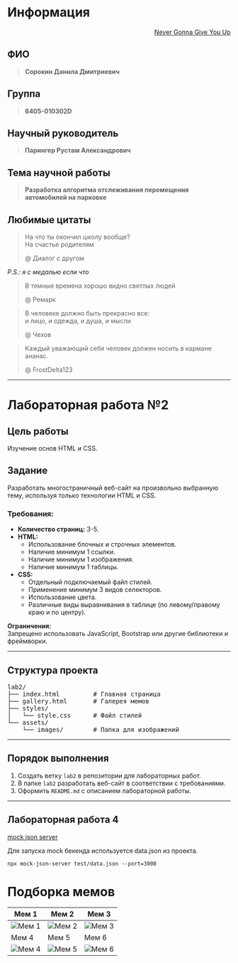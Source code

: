 # Информация

<p style="text-align: right;">
  <a href="https://www.youtube.com/watch?v=dQw4w9WgXcQ&ab_channel=RickAstley">Never Gonna Give You Up</a>
</p>

## ФИО
> **Сорокин Данила Дмитриевич**

## Группа
> **6405-010302D**

## Научный руководитель
> **Парингер Рустам Александрович**

## Тема научной работы
> **Разработка алгоритма отслеживания перемещения автомобилей на парковке**

## Любимые цитаты
> На что ты окончил школу вообще?  
> На счастье родителям
>
> @ Диалог с другом

_P.S.: я с медалью если что_

> В темные времена хорошо видно светлых людей
>
> @ Ремарк

> В человеке должно быть прекрасно все:  
> и лицо, и одежда, и душа, и мысли
>
> @ Чехов

> Каждый уважающий себя человек должен носить в кармане ананас.
>
> @ FrostDelta123

---

# Лабораторная работа №2

## Цель работы

Изучение основ HTML и CSS.

## Задание

Разработать многостраничный веб-сайт на произвольно выбранную тему, используя только технологии HTML и CSS.

### Требования:

- **Количество страниц:** 3-5.
- **HTML:**
    - Использование блочных и строчных элементов.
    - Наличие минимум 1 ссылки.
    - Наличие минимум 1 изображения.
    - Наличие минимум 1 таблицы.
- **CSS:**
    - Отдельный подключаемый файл стилей.
    - Применение минимум 3 видов селекторов.
    - Использование цвета.
    - Различные виды выравнивания в таблице (по левому/правому краю и по центру).

**Ограничения:**  
Запрещено использовать JavaScript, Bootstrap или другие библиотеки и фреймворки.

---

## Структура проекта

<pre>
lab2/
├── index.html         # Главная страница
├── gallery.html       # Галерея мемов
├── styles/
│   └── style.css      # Файл стилей
└── assets/
    └── images/        # Папка для изображений
</pre>


---

## Порядок выполнения

1. Создать ветку `lab2` в репозитории для лабораторных работ.
2. В папке `lab2` разработать веб-сайт в соответствии с требованиями.
3. Оформить `README.md` с описанием лабораторной работы.

---

## Лабораторная работа 4

<p>
  <a href="https://github.com/ajoelp/mock-json-server">mock json server</a>
</p>
Для запуска mock бекенда используется data.json из проекта.

```
npx mock-json-server test/data.json --port=3000
```

# Подборка мемов

| Мем 1                                  | Мем 2                                  | Мем 3                                  |
|----------------------------------------|----------------------------------------|----------------------------------------|
| ![Мем 1](https://i.postimg.cc/nhdgTtQy/photo-2024-01-22-15-17-43.jpg) | ![Мем 2](https://i.postimg.cc/fLHVRy3H/photo-2024-11-03-16-59-42.jpg) | ![Мем 3](https://i.postimg.cc/N0BF8mmJ/photo-2024-05-02-00-10-09.jpg) |
| Мем 4                                  | Мем 5                                  | Мем 6                                  |
| ![Мем 4](https://i.postimg.cc/pTy2kZTZ/photo-2024-04-01-18-21-27.jpg) | ![Мем 5](https://i.postimg.cc/J0kRCzjH/photo-2024-08-09-11-18-33.jpg) | ![Мем 6](https://i.postimg.cc/mgGgRCXL/photo-2024-08-13-13-11-05.jpg) |
